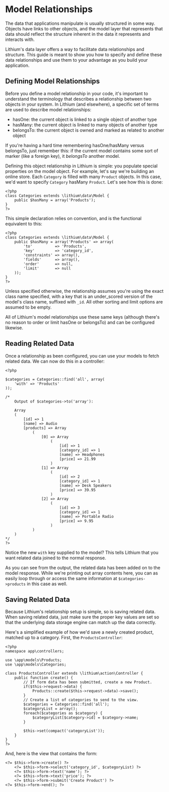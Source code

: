 # Model Relationships
The data that applications manipulate is usually structured in some way. Objects have links to other objects, and the model layer that represents that data should reflect the structure inherent in the data it represents and interacts with.

Lithium's data layer offers a way to facilitate data relationships and structure. This guide is meant to show you how to specify and define these data relationships and use them to your advantage as you build your application.

## Defining Model Relationships

Before you define a model relationship in your code, it's important to understand the terminology that describes a relationship between two objects in your system. In Lithium (and elsewhere), a specific set of terms are used to describe model relationships:

 * hasOne: the current object is linked to a single object of another type
 * hasMany: the current object is linked to many objects of another type
 * belongsTo: the current object is owned and marked as related to another object

If you're having a hard time remembering hasOne/hasMany versus belongsTo, just remember this: if the current model contains some sort of marker (like a foreign key), it _belongsTo_ another model.

Defining this object relationship in Lithium is simple: you populate special properties on the model object. For example, let's say we're building an online store. Each `Category` is filled with many `Product` objects. In this case, we'd want to specify `Category` hasMany `Product`. Let's see how this is done:

```
<?php
class Categories extends \lithium\data\Model {
	public $hasMany = array('Products');
}
?>
```

This simple declaration relies on convention, and is the functional equivalent to this:

```
<?php
class Categories extends \lithium\data\Model {
	public $hasMany = array('Products' => array(
		'to'          => 'Products',
		'key'         => 'category_id',
		'constraints' => array(),
		'fields'      => array(),
		'order'       => null,
		'limit'       => null
	));
}
?>
```

Unless specified otherwise, the relationship assumes you're using the exact class name specified, with a key that is an under_scored version of the model's class name, suffixed with `_id`. All other sorting and limit options are assumed to be empty.

All of Lithium's model relationships use these same keys (although there's no reason to order or limit hasOne or belongsTo) and can be configured likewise.

## Reading Related Data

Once a relationship as been configured, you can use your models to fetch related data. We can now do this in a controller:

```
<?php

$categories = Categories::find('all', array(
	'with' => 'Products'
));

/*
	Output of $categories->to('array'):

	Array
	(
	    [id] => 1
	    [name] => Audio
	    [products] => Array
	        (
	            [0] => Array
	                (
	                    [id] => 1
	                    [category_id] => 1
	                    [name] => Headphones
	                    [price] => 21.99
	                )
	            [1] => Array
	                (
	                    [id] => 2
	                    [category_id] => 1
	                    [name] => Desk Speakers
	                    [price] => 39.95
	                )
	            [2] => Array
	                (
	                    [id] => 3
	                    [category_id] => 1
	                    [name] => Portable Radio
	                    [price] => 9.95
	                )
	        )
	)
*/
?>
```

Notice the new `with` key supplied to the model? This tells Lithium that you want related data joined to the normal response.

As you can see from the output, the related data has been added on to the model response. While we're printing out array contents here, you can as easily loop through or access the same information at `$categories->products` in this case as well.

## Saving Related Data

Because Lithium's relationship setup is simple, so is saving related data. When saving related data, just make sure the proper key values are set so that the underlying data storage engine can match up the data correctly.

Here's a simplified example of how we'd save a newly created product, matched up to a category. First, the `ProductsController`:

```
<?php
namespace app\controllers;

use \app\models\Products;
use \app\models\Categories;

class ProductsController extends \lithium\action\Controller {
	public function create() {
		// If form data has been submitted, create a new Product.
		if($this->request->data) {
			Products::create($this->request->data)->save();
		}
		// Create a list of categories to send to the view.
		$categories = Categories::find('all');
		$categoryList = array();
		foreach($categories as $category) {
			$categoryList[$category->id] = $category->name;
		}

		$this->set(compact('categoryList'));
	}
}
?>
```

And, here is the view that contains the form:

```
<?= $this->form->create() ?>
	<?= $this->form->select('category_id', $categoryList) ?>
	<?= $this->form->text('name'); ?>
	<?= $this->form->text('price'); ?>
	<?= $this->form->submit('Create Product') ?>
<?= $this->form->end(); ?>
```